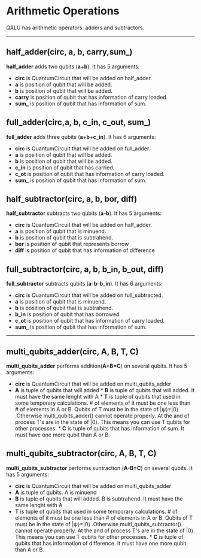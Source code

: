 # Arithmetic Operations
   QALU has arithmetic operators: adders and subtractors. 
***
## half_adder(circ, a, b, carry,sum_)
   **half_adder** adds two qubits (**a**+**b**). It has 5 arguments:
  * **circ** is QuantumCircuit that will be added on half_adder.
  * **a** is position of qubit that will be added.
  *  **b** is position of qubit that will be added.
  *  **carry** is position of qubit that has information of carry loaded.
  *  **sum_** is position of qubit that has information of sum.
## full_adder(circ,a, b, c_in, c_out, sum_)
   **full_adder** adds three qubits (**a**+**b**+**c_in**). It has 6 arguments:
  * **circ** is QuantumCircuit that will be added on full_adder.
  * **a** is position of qubit that will be added.
  *  **b** is position of qubit that will be added.
  *  **c_in** is position of qubit that has carried. 
  *  **c_ot** is position of qubit that has information of carry loaded.
  *  **sum_** is position of qubit that has information of sum.
## half_subtractor(circ, a, b, bor, diff)
   **half_subtractor** subtracts two qubits (**a**-**b**). It has 5 arguments:
  * **circ** is QuantumCircuit that will be added on half_adder.
  * **a** is position of qubit that is minuend.
  *  **b** is position of qubit that is subtrahend.
  *  **bor** is position of qubit that represents borrow
  *  **diff** is position of qubit that has information of difference
## full_subtractor(circ, a, b, b_in, b_out, diff)
   **full_subtractor** subtracts qubits (**a**-**b**-**b_in**). It has 6 arguments:
  * **circ** is QuantumCircuit that will be added on full_subtracted.
  * **a** is position of qubit that is minuend.
  *  **b** is position of qubit that is subtrahend.
  *  **b_in** is position of qubit that has borrowed. 
  *  **c_ot** is position of qubit that has information of carry loaded.
  *  **sum_** is position of qubit that has information of sum.
***
## multi_qubits_adder(circ, A, B, T, C)
   **multi_qubits_adder** performs addition(**A+B=C**) on several qubits. It has 5 arguments:
   * **circ** is QuantumCircuit that will be added on multi_qubits_adder
   * **A** is tuple of qubits that will added
    * **B** is tuple of qubits that will added. It must have the same lenght with A
    * **T** is tuple of qubits that used in some temporary calculations. # of elements of it must be one less than # of elements in A or B.  Qubits of T must be in the state of |ψ⟩=|0⟩ .Otherwise multi_qubits_adder() cannot operate properly. At the and of process T's are in the state of |0⟩. This means you can use T qubits for other processes. 
    * **C** is tuple of qubits that has information of sum. It must have one more qubit than A or B. 
## multi_qubits_subtractor(circ, A, B, T, C)
   **multi_qubits_subtractor** performs suntraction (**A-B=C**) on several qubits. It has 5 arguments:
   * **circ** is QuantumCircuit that will be added on multi_qubits_adder
   * **A** is tuple of qubits. A is minuend
   * **B** is tuple of qubits that will added. B is subtrahend. It must have the same lenght with A
   * **T** is tuple of qubits that used in some temporary calculations. # of elements of it must be one less than # of elements in A or B.  Qubits of T must be in the state of |ψ⟩=|0⟩ .Otherwise multi_qubits_subtractor() cannot operate properly. At the and of process T's are in the state of |0⟩. This means you can use T qubits for other processes. 
    * **C** is tuple of qubits that has information of difference. It must have one more qubit than A or B. 
    
